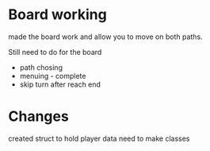 # Board working
made the board work and allow you to move on both paths. 

Still need to do for the board
  - path chosing
  - menuing - complete
  - skip turn after reach end

# Changes
created struct to hold player data
need to make classes